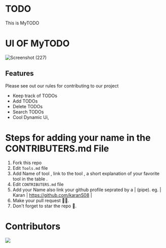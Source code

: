# TODO
This is MyTODO

# UI OF MyTODO
![Screenshot (227)](https://user-images.githubusercontent.com/86179143/195296388-91de3e84-9903-49d3-a8aa-ad0be21da259.png)

## Features

Please see out our rules for contributing to our project

* Keep track of TODOs
* Add TODOs
* Delete TODOs
* Search TODOs
* Cool Dynamic Ui, 

# Steps for adding your name in the CONTRIBUTERS.md File

1. Fork this repo
2. Edit `Tools.md` file 
3. Add Name of tool , link to the tool , a short  explanation of your favorite tool in the table .
4. Edit `CONTRIBUTERS.md` file
5. Add your Name also link your github profile seprated by a | (pipe).
    eg. | Karan | https://github.com/karanS08 | 
6. Make your pull request 🙌🏽.
7. Don't forget to star the repo 🙂.


# Contributors
<a href="https://github.com/Kirankp25/TODO/graphs/contributors">
  <img src="https://contrib.rocks/image?repo=Kirankp25/TODO" />
</a>
